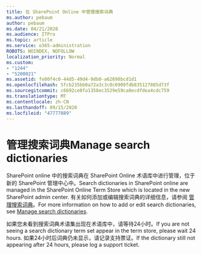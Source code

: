 ```yaml
---
title: 在 SharePoint Online 中管理搜索词典
ms.author: pebaum
author: pebaum
ms.date: 04/21/2020
ms.audience: ITPro
ms.topic: article
ms.service: o365-administration
ROBOTS: NOINDEX, NOFOLLOW
localization_priority: Normal
ms.custom:
- "1244"
- "5200021"
ms.assetid: fe00f4c0-44d5-49d4-9db0-a62698bcd1d1
ms.openlocfilehash: 5fcb235bb0a72a3c3c0c6909fdb835127885d73f
ms.sourcegitcommit: c6692ce0fa1358ec3529e59ca0ecdfdea4cdc759
ms.translationtype: MT
ms.contentlocale: zh-CN
ms.lasthandoff: 09/15/2020
ms.locfileid: "47777889"
---
```

# <a name="manage-search-dictionaries"></a><span data-ttu-id="78eb4-102">管理搜索词典</span><span class="sxs-lookup"><span data-stu-id="78eb4-102">Manage search dictionaries</span></span>

<span data-ttu-id="78eb4-103">SharePoint online 中的搜索词典在 SharePoint Online 术语库中进行管理，位于新的 SharePoint 管理中心中。</span><span class="sxs-lookup"><span data-stu-id="78eb4-103">Search dictionaries in SharePoint online are managed in the SharePoint Online Term Store which is located in the new SharePoint admin center.</span></span> <span data-ttu-id="78eb4-104">有关如何添加或编辑搜索词典的详细信息，请参阅 [管理搜索词典](https://go.microsoft.com/fwlink/?linkid=2044669&amp;clcid=0x409)。</span><span class="sxs-lookup"><span data-stu-id="78eb4-104">For more information on how to add or edit search dictionaries, see [Manage search dictionaries](https://go.microsoft.com/fwlink/?linkid=2044669&amp;clcid=0x409).</span></span>
  
<span data-ttu-id="78eb4-105">如果您未看到搜索词典术语集出现在术语库中，请等待24小时。</span><span class="sxs-lookup"><span data-stu-id="78eb4-105">If you are not seeing a search dictionary term set appear in the term store, please wait 24 hours.</span></span> <span data-ttu-id="78eb4-106">如果24小时后词典仍未显示，请记录支持票证。</span><span class="sxs-lookup"><span data-stu-id="78eb4-106">If the dictionary still not appearing after 24 hours, please log a support ticket.</span></span>
  